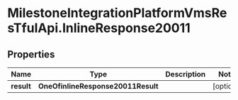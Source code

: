 # MilestoneIntegrationPlatformVmsResTfulApi.InlineResponse20011

## Properties
Name | Type | Description | Notes
------------ | ------------- | ------------- | -------------
**result** | **OneOfinlineResponse20011Result** |  | [optional] 
